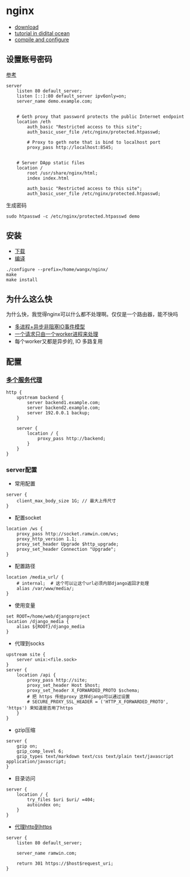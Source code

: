 # nginx

* [download](http://nginx.org/)
* [tutorial in didital ocean](https://www.digitalocean.com/community/tutorials/how-to-install-nginx-on-ubuntu-18-04)
* [compile and configure](http://nginx.org/en/docs/configure.html)

## 设置账号密码
[参考](https://medium.com/@terawattled/protecting-ethereum-json-rpc-api-with-password-887f3591d221)

```
server
    listen 80 default_server;
    listen [::]:80 default_server ipv6only=on;
    server_name demo.example.com;


    # Geth proxy that password protects the public Internet endpoint
    location /eth
        auth_basic "Restricted access to this site";
        auth_basic_user_file /etc/nginx/protected.htpasswd;

        # Proxy to geth note that is bind to localhost port
        proxy_pass http://localhost:8545;


    # Server DApp static files
    location /
        root /usr/share/nginx/html;
        index index.html

        auth_basic "Restricted access to this site";
        auth_basic_user_file /etc/nginx/protected.htpasswd;
```

生成密码

```
sudo htpasswd -c /etc/nginx/protected.htpasswd demo
```

## 安装
* [下载](http://nginx.org/)
* [编译](http://nginx.org/en/docs/configure.html)
```
./configure --prefix=/home/wangx/nginx/
make
make install
```

## 为什么这么快
为什么快，我觉得nginx可以什么都不处理啊。仅仅是一个路由器，能不快吗
* [多进程+异步非阻塞IO事件模型](https://www.jianshu.com/p/6215e5d24553)
* [一个请求只由一个worker进程来处理](https://zhuanlan.zhihu.com/p/108031600)
* 每个worker又都是异步的, IO 多路复用

## 配置
### [多个服务代理](https://docs.nginx.com/nginx/admin-guide/load-balancer/http-load-balancer/#choosing-a-load-balancing-method)
```
http {
    upstream backend {
        server backend1.example.com;
        server backend2.example.com;
        server 192.0.0.1 backup;
    }

    server {
        location / {
            proxy_pass http://backend;
        }
    }
}
```
### server配置
* 常用配置
```
server {
    client_max_body_size 1G; // 最大上传尺寸
}
```

* 配置socket
```
location /ws {
    proxy_pass http://socket.ramwin.com/ws;
    proxy_http_version 1.1;
    proxy_set_header Upgrade $http_upgrade;
    proxy_set_header Connection "Upgrade";
}
```
* 配置路径
```
location /media_url/ {
    # internal;  # 这个可以让这个url必须内部django返回才处理
    alias /var/www/media/;
}
```
* 使用变量
```
set ROOT=/home/web/djangoproject
location /django_media {
    alias ${ROOT}/django_media
}
```
* 代理到socks
```
upstream site {
    server unix:<file.sock>
}
server {
    location /api {
        proxy_pass http://site;
        proxy_set_header Host $host;
        proxy_set_header X_FORWARDED_PROTO $schema;
        # 把 https 传给proxy 这样django可以通过设置
        # SECURE_PROXY_SSL_HEADER = ('HTTP_X_FORWARDED_PROTO', 'https') 来知道是否用了https
    }
}
```
* gzip压缩
```
server {
    gzip on;
    gzip_comp_level 6;
    gzip_types text/markdown text/css text/plain text/javascript application/javascript;
}
```
* 目录访问
```
server {
    location / {
        try_files $uri $uri/ =404;
        autoindex on;
    }
}
```

* [代理http到https](https://serversforhackers.com/c/redirect-http-to-https-nginx)
```
server {
    listen 80 default_server;

    server_name ramwin.com;

    return 301 https://$host$request_uri;
}
```
